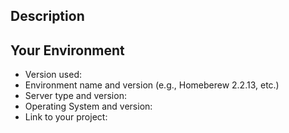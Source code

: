 <!--- Thank you for taking the time to create an issue! -->

<!--- Before creating a new issue, please consider whether -->
<!--- you could open a more specific issues such as a -->
<!--- dedicated Bug Report, Feature Request, or alternatively -->
<!--- raise a Generic Question.  Opening a generic issue, -->
<!--- whilst not incorrect is generally discouraged. -->

<!--- Provide a general summary of the issue in the title above. -->

## Description
<!--- Describe your issue using as much detail as possible, but -->
<!--- please keep your question clear and concise. -->

## Your Environment
<!--- Include as many relevant details about the environment -->
<!--- you experienced the bug in. -->
* Version used:
* Environment name and version (e.g., Homeberew 2.2.13, etc.)
* Server type and version:
* Operating System and version:
* Link to your project:
